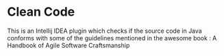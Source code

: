 # Clean Code

This is an Intellij IDEA plugin which checks if the source code in Java conforms with some of the guidelines mentioned in the awesome book : A Handbook of Agile Software Craftsmanship
